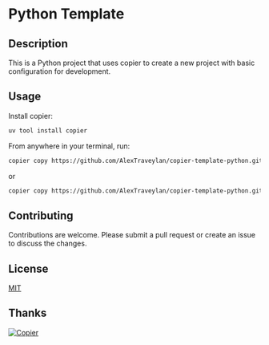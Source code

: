 # Python Template

## Description

This is a Python project that uses copier to create a new project with basic configuration for development.

## Usage

Install copier:
```bash
uv tool install copier
```

From anywhere in your terminal, run:
```bash
copier copy https://github.com/AlexTraveylan/copier-template-python.git .
```

or

```bash
copier copy https://github.com/AlexTraveylan/copier-template-python.git path/to/destination
```

## Contributing

Contributions are welcome. Please submit a pull request or create an issue to discuss the changes.

## License

[MIT](LICENSE)

## Thanks

[![Copier](https://img.shields.io/endpoint?url=https://raw.githubusercontent.com/copier-org/copier/master/img/badge/badge-grayscale-inverted-border-orange.json)](https://github.com/copier-org/copier)